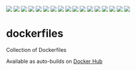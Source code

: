 [![](https://github.com/swaglive/dockerfiles/workflows/dockerize/badge.svg)](https://github.com/swaglive/dockerfiles/packages/33334/versions)
[![](https://github.com/swaglive/dockerfiles/workflows/elasticsearch/badge.svg)](https://github.com/swaglive/dockerfiles/packages/33334/versions)
[![](https://github.com/swaglive/dockerfiles/workflows/gcsfuse/badge.svg)](https://github.com/swaglive/dockerfiles/packages/33334/versions)
[![](https://github.com/swaglive/dockerfiles/workflows/google-cloud-storage/badge.svg)](https://github.com/swaglive/dockerfiles/packages/33334/versions)
[![](https://github.com/swaglive/dockerfiles/workflows/gsutil/badge.svg)](https://github.com/swaglive/dockerfiles/packages/33334/versions)
[![](https://github.com/swaglive/dockerfiles/workflows/imagemagick/badge.svg)](https://github.com/swaglive/dockerfiles/packages/33334/versions)
[![](https://github.com/swaglive/dockerfiles/workflows/kubectl/badge.svg)](https://github.com/swaglive/dockerfiles/packages/33334/versions)
[![](https://github.com/swaglive/dockerfiles/workflows/mongocloud-backup-agent/badge.svg)](https://github.com/swaglive/dockerfiles/packages/33334/versions)
[![](https://github.com/swaglive/dockerfiles/workflows/mongocloud-monitoring-agent/badge.svg)](https://github.com/swaglive/dockerfiles/packages/33334/versions)
[![](https://github.com/swaglive/dockerfiles/workflows/nsenter/badge.svg)](https://github.com/swaglive/dockerfiles/packages/33334/versions)
[![](https://github.com/swaglive/dockerfiles/workflows/openresty/badge.svg)](https://github.com/swaglive/dockerfiles/packages/33334/versions)
[![](https://github.com/swaglive/dockerfiles/workflows/openvpn/badge.svg)](https://github.com/swaglive/dockerfiles/packages/33334/versions)
[![](https://github.com/swaglive/dockerfiles/workflows/poetry/badge.svg)](https://github.com/swaglive/dockerfiles/packages/33334/versions)
[![](https://github.com/swaglive/dockerfiles/workflows/rethinkdb/badge.svg)](https://github.com/swaglive/dockerfiles/packages/33334/versions)
[![](https://github.com/swaglive/dockerfiles/workflows/s6-overlay/badge.svg)](https://github.com/swaglive/dockerfiles/packages/33334/versions)
[![](https://github.com/swaglive/dockerfiles/workflows/sleep/badge.svg)](https://github.com/swaglive/dockerfiles/packages/33334/versions)
[![](https://github.com/swaglive/dockerfiles/workflows/thumbor/badge.svg)](https://github.com/swaglive/dockerfiles/packages/33334/versions)

# dockerfiles
Collection of Dockerfiles


Available as auto-builds on [Docker Hub](https://hub.docker.com/u/swaglive/)
